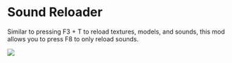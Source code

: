 # Sound Reloader

Similar to pressing F3 + T to reload textures, models, and sounds, this mod allows you to press F8 to only reload sounds.

![](https://i.imgur.com/OftAaDB.png)
